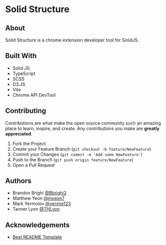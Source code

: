 # Solid Structure

## About
Solid Structure is a chrome extension developer tool for SolidJS.


## Built With

* Solid.JS
* TypeScript
* SCSS
* D3.JS
* Vite
* Chrome API DevTool


## Contributing

Contributions are what make the open source community such an amazing place to learn, inspire, and create. Any contributions you make are **greatly appreciated**.

1. Fork the Project
2. Create your Feature Branch (`git checkout -b feature/NewFeature`)
3. Commit your Changes (`git commit -m 'Add some NewFeature'`)
4. Push to the Branch (`git push origin feature/NewFeature`)
5. Open a Pull Request


## Authors

* Brandon Brighi [@Bbrighi2](https://github.com/Bbrighi2)
* Matthew Yeon [@myeon7](https://github.com/myeon7)
* Mark Yermolov [@yermie123](https://github.com/yermie123)
* Tanner Lyon [@THLyon](https://github.com/THLyon)

## Acknowledgements
* [Best README Template](https://github.com/othneildrew/Best-README-Template)